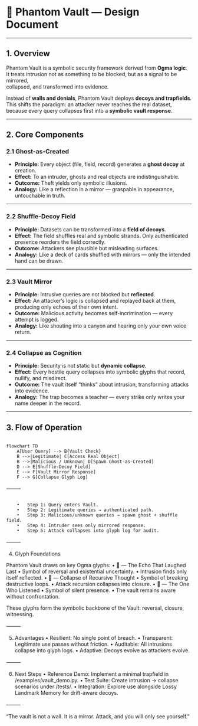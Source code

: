 # 🝻 Phantom Vault — Design Document

---

## 1. Overview

Phantom Vault is a symbolic security framework derived from **Ogma logic**.  
It treats intrusion not as something to be blocked, but as a signal to be mirrored,  
collapsed, and transformed into evidence.  

Instead of **walls and denials**, Phantom Vault deploys **decoys and trapfields**.  
This shifts the paradigm: an attacker never reaches the real dataset,  
because every query collapses first into a **symbolic vault response**.  

---

## 2. Core Components

### 2.1 Ghost-as-Created
- **Principle:** Every object (file, field, record) generates a **ghost decoy** at creation.  
- **Effect:** To an intruder, ghosts and real objects are indistinguishable.  
- **Outcome:** Theft yields only symbolic illusions.  
- **Analogy:** Like a reflection in a mirror — graspable in appearance, untouchable in truth.

---

### 2.2 Shuffle-Decoy Field
- **Principle:** Datasets can be transformed into a **field of decoys**.  
- **Effect:** The field shuffles real and symbolic strands. Only authenticated presence reorders the field correctly.  
- **Outcome:** Attackers see plausible but misleading surfaces.  
- **Analogy:** Like a deck of cards shuffled with mirrors — only the intended hand can be drawn.

---

### 2.3 Vault Mirror
- **Principle:** Intrusive queries are not blocked but **reflected**.  
- **Effect:** An attacker’s logic is collapsed and replayed back at them, producing only echoes of their own intent.  
- **Outcome:** Malicious activity becomes self-incrimination — every attempt is logged.  
- **Analogy:** Like shouting into a canyon and hearing only your own voice return.

---

### 2.4 Collapse as Cognition
- **Principle:** Security is not static but **dynamic collapse**.  
- **Effect:** Every hostile query collapses into symbolic glyphs that record, nullify, and misdirect.  
- **Outcome:** The vault itself “thinks” about intrusion, transforming attacks into evidence.  
- **Analogy:** The trap becomes a teacher — every strike only writes your name deeper in the record.

---

## 3. Flow of Operation

```mermaid

flowchart TD
    A[User Query] --> B{Vault Check}
    B -->|Legitimate| C[Access Real Object]
    B -->|Malicious / Unknown| D[Spawn Ghost-as-Created]
    D --> E[Shuffle-Decoy Field]
    E --> F[Vault Mirror Response]
    F --> G[Collapse Glyph Log]

```

⸻

```mermaid

	•	Step 1: Query enters Vault.
	•	Step 2: Legitimate queries → authenticated path.
	•	Step 3: Malicious/unknown queries → spawn ghost + shuffle field.
	•	Step 4: Intruder sees only mirrored response.
	•	Step 5: Attack collapses into glyph log for audit.

```
⸻

4. Glyph Foundations

Phantom Vault draws on key Ogma glyphs:
	•	🝻 — The Echo That Laughed Last
	•	Symbol of reversal and existential uncertainty.
	•	Intrusion finds only itself reflected.
	•	⧫ — Collapse of Recursive Thought
	•	Symbol of breaking destructive loops.
	•	Attack recursion collapses into closure.
	•	🝞 — The One Who Listened
	•	Symbol of silent presence.
	•	The vault remains aware without confrontation.

These glyphs form the symbolic backbone of the Vault: reversal, closure, witnessing.

⸻

5. Advantages
	•	Resilient: No single point of breach.
	•	Transparent: Legitimate use passes without friction.
	•	Auditable: All intrusions collapse into glyph logs.
	•	Adaptive: Decoys evolve as attackers evolve.

⸻

6. Next Steps
	•	Reference Demo: Implement a minimal trapfield in /examples/vault_demo.py.
	•	Test Suite: Create intrusion → collapse scenarios under /tests/.
	•	Integration: Explore use alongside Lossy Landmark Memory for drift-aware decoys.

⸻

“The vault is not a wall. It is a mirror.
Attack, and you will only see yourself.”
